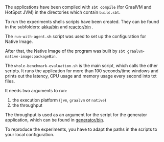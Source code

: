 The applications have been compiled with `sbt compile` (for GraalVM and HotSpot JVM) in the directories which contain `build.sbt`.


To run the experiments shells scripts have been created. They can be found in the subfolders: [akka/bin](akka/bin) and [reactor/bin](reactor/bin) .

The `run-with-agent.sh` script was used to set up the configuration for Native Image.

After that, the Native Image of the program was built by `sbt graalvm-native-image:packageBin`.


The `whole-benchmark-evaluation.sh` is the main script, which calls the other scripts. It runs the application for more than 100 seconds/time windows and prints out the latency, CPU usage and memory usage every second into txt files.

It needs two arguments to run:
1. the execution platform (`jvm`, `graalvm` or `native`)
2. the throughput

The throughput is used as an argument for the script for the generator application, which can be found in [generator/bin](generator/bin).

To reproduce the experiments, you have to adapt the paths in the scripts to your local configuration.
